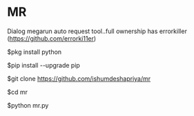 # MR
Dialog megarun auto request tool..full ownership has errorkiller (https://github.com/errorki11er)


$pkg install python

$pip install --upgrade pip

$git clone https://github.com/ishumdeshapriya/mr

$cd mr

$python mr.py

